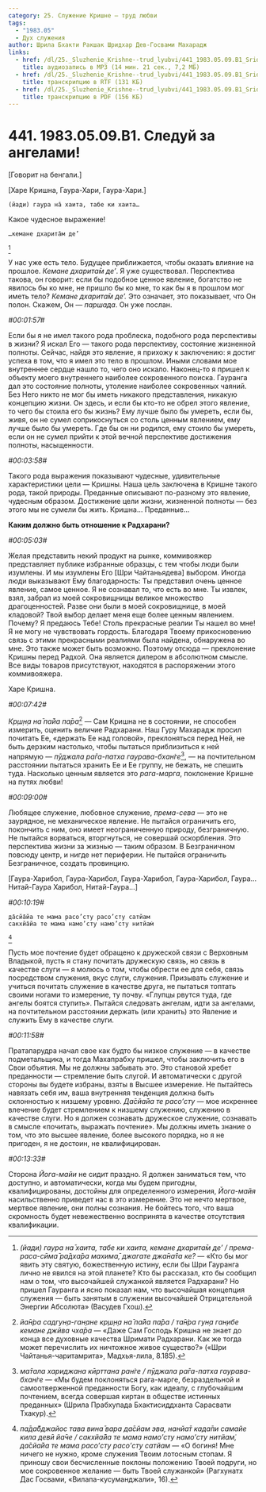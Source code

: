 ```yaml
---
category: 25. Служение Кришне — труд любви
tags:
  - "1983.05"
  - Дух служения
author: Шрила Бхакти Ракшак Шридхар Дев-Госвами Махарадж
links:
  - href: /dl/25._Sluzhenie_Krishne--trud_lyubvi/441_1983.05.09.B1_SridharMj_Sleduy_za_angelami.mp3
    title: аудиозапись в MP3 (14 мин. 21 сек., 7,2 МБ)
  - href: /dl/25._Sluzhenie_Krishne--trud_lyubvi/441_1983.05.09.B1_SridharMj_Sleduy_za_angelami.rtf
    title: транскрипцию в RTF (131 КБ)
  - href: /dl/25._Sluzhenie_Krishne--trud_lyubvi/441_1983.05.09.B1_SridharMj_Sleduy_za_angelami.pdf
    title: транскрипцию в PDF (156 КБ)
---
```


# 441. 1983.05.09.B1. Следуй за ангелами!

[Говорит на бенгали.]

[Харе Кришна, Гаура-Хари, Гаура-Хари.]

    (йади) гаура на̄ хаита, табе ки хаита…

Какое чудесное выражение!

    …кемане дхарита̄м де’
[^_ftn1]

У нас уже есть тело. Будущее приближается, чтобы оказать влияние на прошлое. *Кемане дхарита̄м де’*. Я уже существовал. Перспектива такова, он говорит: если бы подобное ценное явление, богатство не явилось бы ко мне, не пришло бы ко мне, то как бы я в прошлом мог иметь тело? *Кемане дхарита̄м де’.* Это означает, это показывает, что Он полон. Скажем, Он — *паршада*. Он уже послан.

*#00:01:57#*

Если бы я не имел такого рода проблеска, подобного рода перспективы в жизни? Я искал Его — такого рода перспективу, состояние жизненной полноты. Сейчас, найдя это явление, я прихожу к заключению: я достиг успеха в том, что я имел это тело в прошлом. Иными словами мое внутреннее сердце нашло то, чего оно искало. Наконец-то я пришел к объекту моего внутреннего наиболее сокровенного поиска. Гауранга дал это состояние полноты, утоление наиболее сокровенных чаяний. Без Него никто не мог бы иметь никакого представления, никакую концепцию жизни. Он здесь, и если бы кто-то не обрел этого явление, то чего бы стоила его бы жизнь? Ему лучше было бы умереть, если бы, живя, он не сумел соприкоснуться со столь ценным явлением, ему лучше было бы умереть. Где бы он ни родился, ему стоило бы умереть, если он не сумел прийти к этой вечной перспективе достижения полноты, насыщенности.

*#00:03:58#*

Такого рода выражения показывают чудесные, удивительные характеристики цели — Кришны. Наша цель заключена в Кришне такого рода, такой природы. Преданные описывают по-разному это явление, чудесным образом. Достижение цели жизни, жизненной полноты — без этого мы не сумели бы жить. Кришна… Преданные…

**Каким должно быть отношение к Радхарани?**

*#00:05:03#*

Желая представить некий продукт на рынке, коммивояжер представляет публике избранные образцы, с тем чтобы люди были изумлены. И мы изумлены Его [Шри Чайтаньядева] выбором. Иногда люди выказывают Ему благодарность: Ты представил очень ценное явление, самое ценное. Я не сознавал то, что есть во мне. Ты извлек, взял, забрал из моей сокровищницы великое множество драгоценностей. Разве они были в моей сокровищнице, в моей кладовой? Твой выбор делает меня еще более ценным явлением. Почему? Я предаюсь Тебе! Столь прекрасные реалии Ты нашел во мне! Я не могу не чувствовать гордость. Благодаря Твоему прикосновению связь с этими прекрасными реалиями была найдена, обнаружена во мне. Это также может быть возможно. Поэтому отсюда — преклонение Кришны перед Радхой. Она является дилером в абсолютном смысле. Все виды товаров присутствуют, находятся в распоряжении этого коммивояжера.

Харе Кришна.

*#00:07:42#*

*Кр̣ш̣н̣а на̄ па̄йа па̄ра*[^_ftn2] — Сам Кришна не в состоянии, не способен измерить, оценить величие Радхарани. Наш Гуру Махарадж просил почитать Ее, «держать Ее над головой», преклоняться перед Ней, не быть дерзким настолько, чтобы пытаться приблизиться к ней напрямую — *пӯджала ра̄га-патха гаурава-бхан̇ге*[^_ftn3], — на почтительном расстоянии пытаться хранить Ее и Ее группу, не бежать, не спешить туда. Насколько ценным является это *рага-марга*, поклонение Кришне на путях любви!

*#00:09:00#*

Любящее служение, любовное служение, *према-сева* — это не заурядное, не механическое явление. Не пытайся ограничить его, покончить с ним, оно имеет неограниченную природу, безграничную. Не пытайся ворваться, вторгнуться, не совершай оскорбления. Это перспектива жизни за жизнью — таким образом. В Безграничном повсюду центр, и нигде нет периферии. Не пытайся ограничить Безграничное, создать провинцию.

[Гаура-Харибол, Гаура-Харибол, Гаура-Харибол, Гаура-Харибол, Гаура… Нитай-Гаура Харибол, Нитай-Гаура…]

*#00:10:19#*

    да̄сйа̄йа те мама расo’сту расo’сту сатйам
    сакхйа̄йа те мама намo’сту намo’сту нитйам̇
[^_ftn4]

Пусть мое почтение будет обращено к дружеской связи с Верховным Владыкой, пусть я стану почитать дружескую связь, но связь в качестве слуги — я молюсь о том, чтобы обрести ее для себя, связь посредством служения, вкус слуги, служения. Призывать служение и учиться почитать служение в качестве друга, не пытаться топтать своими ногами то измерение, ту почву. «Глупцы рвутся туда, где ангелы боятся ступить». Пытайся следовать ангелам, идти за ангелами, на почтительном расстоянии держать (или хранить) это Явление и служить Ему в качестве слуги.

*#00:11:58#*

Пратапарудра начал свое как будто бы низкое служение — в качестве подметальщика, и тогда Махапрабху пришел, чтобы заключить его в Свои объятия. Мы не должны забывать это. Это становой хребет преданности — стремление быть слугой. И автоматически с другой стороны вы будете избраны, взяты в Высшее измерение. Не пытайтесь навязать себя им, ваша внутренняя тенденция должна быть склонностью к низшему уровню. *Да̄сйа̄йа те расo’сту* — мое искреннее влечение будет стремлением к низшему служению, служению в качестве слуги. Но я должен сознавать дружеское служение, сознавать в смысле «почитать, выражать почтение». Мы должны иметь знание о том, что это высшее явление, более высокого порядка, но я не пригоден, я не достоин, не квалифицирован.

*#00:13:33#*

Сторона *Йога-майи* не сидит праздно. Я должен заниматься тем, что доступно, и автоматически, когда мы будем пригодны, квалифицированы, достойны для определенного измерения, *Йога-майя* насильственно приведет нас в это измерение. Это не нечто мертвое, мертвое явление, они полны сознания. Не бойтесь того, что ваша скромность будет невежественно воспринята в качестве отсутствия квалификации.



[^_ftn1]: *(йади) гаура на̄ хаита, табе ки хаита, кемане дхарита̄м де’ / према-раса-сӣма̄ ра̄дха̄ра махима̄, джагате джа̄на̄та ке?* — «Кто бы мог явить эту святую, божественную истину, если бы Шри Гауранга лично не явился на этой планете? Кто бы рассказал, кто бы сообщил нам о том, что высочайшей служанкой является Радхарани? Но пришел Гауранга и ясно показал нам, что высочайшая концепция служения — быть занятым в служении высочайшей Отрицательной Энергии Абсолюта» (Васудев Гхош).

[^_ftn2]: *йа̄н̇ра садгун̣а-ган̣ане кр̣ш̣н̣а на̄ па̄йа па̄ра / та̄н̇ра гун̣а ган̣ибе кемане джӣва чха̄ра* — «Даже Сам Господь Кришна не знает до конца все духовные качества Шримати Радхарани. Как же тогда может перечислить их ничтожное живое существо?» («Шри Чайтанья-чаритамрита», Мадхья-лила, 8.185).

[^_ftn3]: *ма̄тала хариджана кӣрттана ран̇ге / пӯджала ра̄га-патха гаурава-бхан̇ге* — «Мы будем поклоняться рага-марге, безраздельной и самоотверженной преданности Богу, как идеалу, с глубочайшим почтением, всегда совершая киртан в обществе истинных преданных» (Шрила Прабхупада Бхактисиддханта Сарасвати Тхакур).

[^_ftn4]: *па̄да̄бджайос тава вина̄ вара да̄сйам эва, нанйа̄т када̄пи самайе кила девӣ йа̄че / сакхйа̄йа те мама намo’сту намo’сту нитйам̇, да̄сйа̄йа те мама расo’сту расo’сту сатйам* — «О богиня! Мне ничего не нужно, кроме служения Твоим лотосным стопам. Я приношу свои бесчисленные поклоны положению Твоей подруги, но мое сокровенное желание — быть Твоей служанкой» (Рагхунатх Дас Госвами, «Вилапа-кусуманджали», 16).

